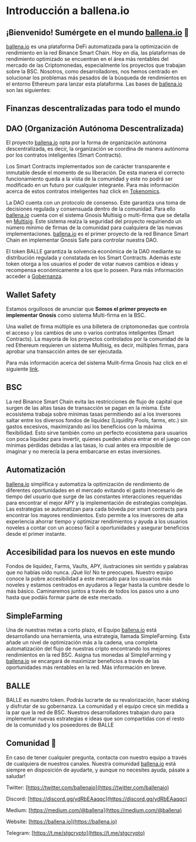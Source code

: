 # Introducción a ballena.io

## ¡Bienvenido! Sumérgete en el mundo [ballena.io](https://ballena.io/) 🐋

[ballena.io](https://ballena.io/) es una plataforma DeFi automatizada para la optimización de rendimiento en la red Binance Smart Chain. Hoy en día, las plataformas de rendimiento optimizado se encuentran en el área más rentables del mercado de las Criptomonedas, especialmente los proyectos que trabajan sobre la BSC. Nosotros, como desarrolladores, nos hemos centrado en solucionar los problemas más pesados de la búsqueda de rendimientos en el entorno Ethereum para lanzar esta plataforma. Las bases de [ballena.io](https://ballena.io/) son las siguientes:

## Finanzas descentralizadas para todo el mundo

## DAO \(Organización Autónoma Descentralizada\)

El proyecto [ballena.io](https://ballena.io/) opta por la forma de organización autónoma descentralizada, es decir, la organización se coordina de manera autónoma por los contratos inteligentes \(Smart Contracts\).

Los Smart Contracts implementados son de carácter transparente e inmutable desde el momento de su liberación. De esta manera el correcto funcionamiento queda a la vista de la comunidad y este no podrá ser modificado en un futuro por cualquier integrante. Para más información acerca de estos contratos inteligentes haz click en [Tokenomics](tokenomics.md).

La DAO cuenta con un protocolo de consenso. Este garantiza una toma de decisiones regulada y consensuada dentro de la comunidad. Para ello [ballena.io](https://ballena.io/) cuenta con el sistema Gnosis Multisig o multi-firma que se detalla en [Multisig](gobernanza.md#seguridad-de-la-wallet). Este sistema realza la seguridad del proyecto requiriendo un número mínimo de firmas de la comunidad para cualquiera de las nuevas implementaciones. [ballena.io](https://ballena.io/) es el primer proyecto de la red Binance Smart Chain en implementar Gnosis Safe para controlar nuestra DAO.

El token BALLE garantiza la solvencia económica de la DAO mediante su distribución regulada y constatada en los Smart Contracts. Además este token otorga a los usuarios el poder de votar nuevos cambios e ideas y recompensa económicamente a los que lo poseen. Para más información acceder a [Gobernanza](gobernanza.md).

## Wallet Safety

Estamos orgullosos de anunciar que **Somos el primer proyecto en implementar Gnosis** como sistema Multi-firma en la BSC.

Una wallet de firma múltiple es una billetera de criptomonedas que controla el acceso y los cambios de uno o varios contratos inteligentes \(Smart Contracts\). La mayoría de los proyectos controlados por la comunidad de la red Ethereum requieren un sistema Multisig, es decir, múltiples firmas, para aprobar una transacción antes de ser ejecutada. 

Para más información acerca del sistema Mulit-firma Gnosis haz click en el siguiente [link](gobernanza.md#seguridad-de-la-wallet).

## BSC

La red Binance Smart Chain evita las restricciones de flujo de capital que surgen de las altas tasas de transacción se pagan en la misma. Este ecosistema trabaja sobre mínimas tasas permitiendo así a los inversores saltar entre los diversos fondos de liquidez \(Liquidity Pools, farms, etc.\) sin gastos excesivos, maximizando así los beneficios con la máxima flexibilidad. Esto sirve también como un perfecto ecosistema para usuarios con poca liquidez para invertir, quienes pueden ahora entrar en el juego con mínimas pérdidas debidas a las tasas, lo cual antes era imposible de imaginar y no merecía la pena embarcarse en estas inversiones.



## Automatización

[ballena.io](https://ballena.io/) simplifica y automatiza la optimización de rendimiento de diferentes oportunidades en el mercado evitando el gasto innecesario de tiempo del usuario que surge de las constantes interacciones requeridas para encontrar el mejor APY y la implementación de estrategias complejas. Las estrategias se automatizan para cada bóveda por smart contracts para encontrar los mayores rendimientos. Esto permite a los inversores de alta experiencia ahorrar tiempo y optimizar rendimientos y ayuda a los usuarios noveles a contar con un acceso fácil a oportunidades y asegurar beneficios desde el primer instante.



## Accesibilidad para los nuevos en este mundo

Fondos de liquidez, Farms, Vaults, APY, ilustraciones sin sentido y palabras que no habías oído nunca. ¡Qué lío! No te preocupes. Nuestro equipo conoce la pobre accesibilidad a este mercado para los usuarios más noveles y estamos centrados en ayudaros a llegar hasta la cumbre desde lo más básico. Caminaremos juntos a través de todos los pasos uno a uno hasta que podáis formar parte de este mercado.



## SimpleFarming

Una de nuestras metas a corto plazo, el Equipo [ballena.io](https://ballena.io/) está desarrollando una herramienta, una estrategia, llamada SimpleFarming. Esta añade un nivel de optimización más a la cadena, una completa automatización del flujo de nuestras cripto encontrando los mejores rendimientos en la red BSC. Asigna tus monedas al SimpleFarming y [ballena.io](https://ballena.io/) se encargará de maximizar beneficios a través de las oportunidades más rentables en la red. Más información en breve.



## BALLE

BALLE es nuestro token. Podrás lucrarte de su revalorización, hacer staking y disfrutar de su gobernanza. La comunidad y el equipo crece sin medida a la par que la red de BSC. Nuestros desarrolladores trabajan duro para implementar nuevas estrategias e ideas que son compartidas con el resto de la comunidad y los poseedores de BALLE



## Comunidad 🐋

En caso de tener cualquier pregunta, contacta con nuestro equipo a través de cualquiera de nuestros canales. Nuestra comunidad [ballena.io](https://ballena.io/) está siempre en disposición de ayudarte, y aunque no necesites ayuda, pásate a saludar!

Twitter: [https://twitter.com/ballenaio](https://twitter.com/ballenaio)

Discord: [https://discord.gg/ydRbEAaqqc](https://discord.gg/ydRbEAaqqc)

Medium: [https://medium.com/@ballena](https://medium.com/@ballena)

Website: [https://ballena.io](https://ballena.io)

Telegram: [https://t.me/stgcrypto](https://t.me/stgcrypto)



